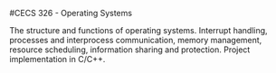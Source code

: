 #CECS 326 - Operating Systems

The structure and functions of operating systems.
Interrupt handling, processes and interprocess communication, memory management, resource scheduling, information sharing and protection.
Project implementation in C/C++. 
